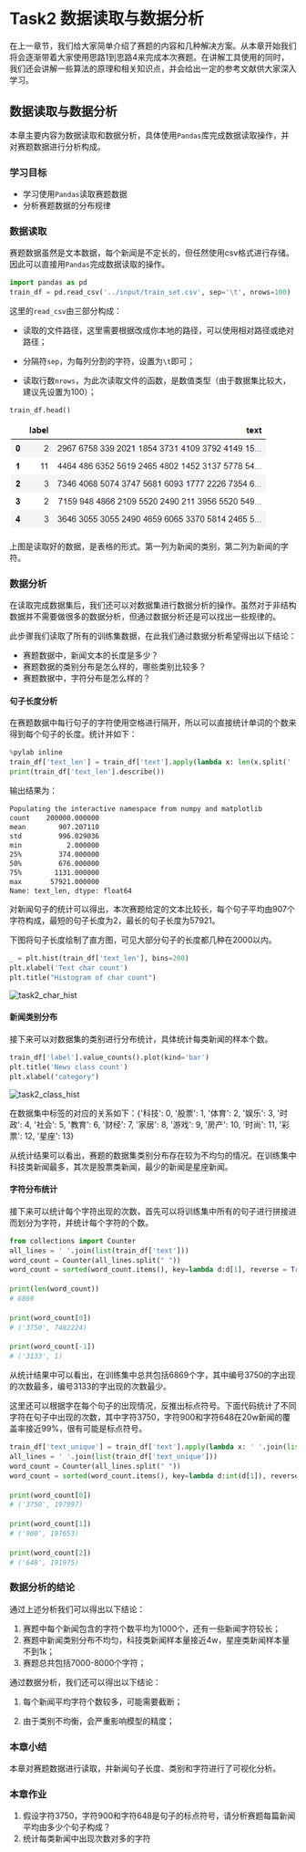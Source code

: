 # Task2 数据读取与数据分析

在上一章节，我们给大家简单介绍了赛题的内容和几种解决方案。从本章开始我们将会逐渐带着大家使用思路1到思路4来完成本次赛题。在讲解工具使用的同时，我们还会讲解一些算法的原理和相关知识点，并会给出一定的参考文献供大家深入学习。

## 数据读取与数据分析

本章主要内容为数据读取和数据分析，具体使用`Pandas`库完成数据读取操作，并对赛题数据进行分析构成。

### 学习目标

- 学习使用`Pandas`读取赛题数据
- 分析赛题数据的分布规律

### 数据读取

赛题数据虽然是文本数据，每个新闻是不定长的，但任然使用csv格式进行存储。因此可以直接用`Pandas`完成数据读取的操作。

```python
import pandas as pd
train_df = pd.read_csv('../input/train_set.csv', sep='\t', nrows=100)
```

这里的`read_csv`由三部分构成：

- 读取的文件路径，这里需要根据改成你本地的路径，可以使用相对路径或绝对路径；

- 分隔符`sep`，为每列分割的字符，设置为`\t`即可；
- 读取行数`nrows`，为此次读取文件的函数，是数值类型（由于数据集比较大，建议先设置为100）；

```python
train_df.head()
```
![](Image/Task2-1.png)

上图是读取好的数据，是表格的形式。第一列为新闻的类别，第二列为新闻的字符。

### 数据分析

在读取完成数据集后，我们还可以对数据集进行数据分析的操作。虽然对于非结构数据并不需要做很多的数据分析，但通过数据分析还是可以找出一些规律的。



此步骤我们读取了所有的训练集数据，在此我们通过数据分析希望得出以下结论：

- 赛题数据中，新闻文本的长度是多少？
- 赛题数据的类别分布是怎么样的，哪些类别比较多？
- 赛题数据中，字符分布是怎么样的？



#### 句子长度分析

在赛题数据中每行句子的字符使用空格进行隔开，所以可以直接统计单词的个数来得到每个句子的长度。统计并如下：

```python
%pylab inline
train_df['text_len'] = train_df['text'].apply(lambda x: len(x.split(' ')))
print(train_df['text_len'].describe())
```

输出结果为：

```
Populating the interactive namespace from numpy and matplotlib
count    200000.000000
mean        907.207110
std         996.029036
min           2.000000
25%         374.000000
50%         676.000000
75%        1131.000000
max       57921.000000
Name: text_len, dtype: float64
```

对新闻句子的统计可以得出，本次赛题给定的文本比较长，每个句子平均由907个字符构成，最短的句子长度为2，最长的句子长度为57921。

下图将句子长度绘制了直方图，可见大部分句子的长度都几种在2000以内。

```python
_ = plt.hist(train_df['text_len'], bins=200)
plt.xlabel('Text char count')
plt.title("Histogram of char count")
```

![task2_char_hist](https://img-blog.csdnimg.cn/20200714203836905.png)

#### 新闻类别分布

接下来可以对数据集的类别进行分布统计，具体统计每类新闻的样本个数。

```python
train_df['label'].value_counts().plot(kind='bar')
plt.title('News class count')
plt.xlabel("category")
```

![task2_class_hist](https://img-blog.csdnimg.cn/20200714203929296.png)

在数据集中标签的对应的关系如下：{'科技': 0, '股票': 1, '体育': 2, '娱乐': 3, '时政': 4, '社会': 5, '教育': 6, '财经': 7, '家居': 8, '游戏': 9, '房产': 10, '时尚': 11, '彩票': 12, '星座': 13}

从统计结果可以看出，赛题的数据集类别分布存在较为不均匀的情况。在训练集中科技类新闻最多，其次是股票类新闻，最少的新闻是星座新闻。

#### 字符分布统计

接下来可以统计每个字符出现的次数，首先可以将训练集中所有的句子进行拼接进而划分为字符，并统计每个字符的个数。

```python
from collections import Counter
all_lines = ' '.join(list(train_df['text']))
word_count = Counter(all_lines.split(" "))
word_count = sorted(word_count.items(), key=lambda d:d[1], reverse = True)

print(len(word_count))
# 6869

print(word_count[0])
# ('3750', 7482224)

print(word_count[-1])
# ('3133', 1)
```

从统计结果中可以看出，在训练集中总共包括6869个字，其中编号3750的字出现的次数最多，编号3133的字出现的次数最少。

这里还可以根据字在每个句子的出现情况，反推出标点符号。下面代码统计了不同字符在句子中出现的次数，其中字符3750，字符900和字符648在20w新闻的覆盖率接近99%，很有可能是标点符号。

```python
train_df['text_unique'] = train_df['text'].apply(lambda x: ' '.join(list(set(x.split(' ')))))
all_lines = ' '.join(list(train_df['text_unique']))
word_count = Counter(all_lines.split(" "))
word_count = sorted(word_count.items(), key=lambda d:int(d[1]), reverse = True)

print(word_count[0])
# ('3750', 197997)

print(word_count[1])
# ('900', 197653)

print(word_count[2])
# ('648', 191975)
```



### 数据分析的结论

通过上述分析我们可以得出以下结论：

1. 赛题中每个新闻包含的字符个数平均为1000个，还有一些新闻字符较长；
2. 赛题中新闻类别分布不均匀，科技类新闻样本量接近4w，星座类新闻样本量不到1k；
3. 赛题总共包括7000-8000个字符；

通过数据分析，我们还可以得出以下结论：

1. 每个新闻平均字符个数较多，可能需要截断；

2. 由于类别不均衡，会严重影响模型的精度；

### 本章小结

本章对赛题数据进行读取，并新闻句子长度、类别和字符进行了可视化分析。

### 本章作业

1. 假设字符3750，字符900和字符648是句子的标点符号，请分析赛题每篇新闻平均由多少个句子构成？
2. 统计每类新闻中出现次数对多的字符
